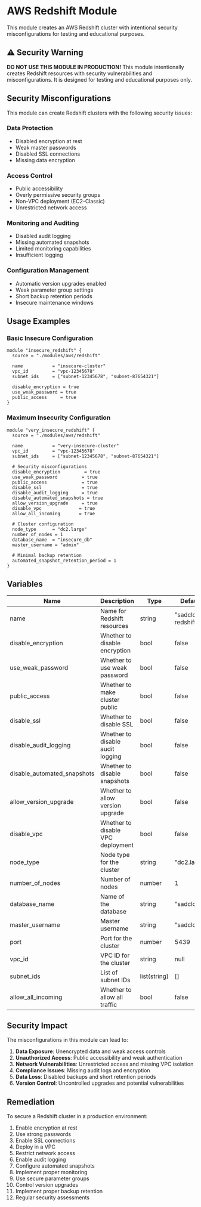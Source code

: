 # AWS Redshift Module

This module creates an AWS Redshift cluster with intentional security misconfigurations for testing and educational purposes.

## ⚠️ Security Warning

**DO NOT USE THIS MODULE IN PRODUCTION!** This module intentionally creates Redshift resources with security vulnerabilities and misconfigurations. It is designed for testing and educational purposes only.

## Security Misconfigurations

This module can create Redshift clusters with the following security issues:

### Data Protection
- Disabled encryption at rest
- Weak master passwords
- Disabled SSL connections
- Missing data encryption

### Access Control
- Public accessibility
- Overly permissive security groups
- Non-VPC deployment (EC2-Classic)
- Unrestricted network access

### Monitoring and Auditing
- Disabled audit logging
- Missing automated snapshots
- Limited monitoring capabilities
- Insufficient logging

### Configuration Management
- Automatic version upgrades enabled
- Weak parameter group settings
- Short backup retention periods
- Insecure maintenance windows

## Usage Examples

### Basic Insecure Configuration
```hcl
module "insecure_redshift" {
  source = "./modules/aws/redshift"

  name           = "insecure-cluster"
  vpc_id         = "vpc-12345678"
  subnet_ids     = ["subnet-12345678", "subnet-87654321"]

  disable_encryption = true
  use_weak_password = true
  public_access     = true
}
```

### Maximum Insecurity Configuration
```hcl
module "very_insecure_redshift" {
  source = "./modules/aws/redshift"

  name           = "very-insecure-cluster"
  vpc_id         = "vpc-12345678"
  subnet_ids     = ["subnet-12345678", "subnet-87654321"]

  # Security misconfigurations
  disable_encryption         = true
  use_weak_password         = true
  public_access             = true
  disable_ssl               = true
  disable_audit_logging     = true
  disable_automated_snapshots = true
  allow_version_upgrade     = true
  disable_vpc              = true
  allow_all_incoming       = true

  # Cluster configuration
  node_type      = "dc2.large"
  number_of_nodes = 1
  database_name  = "insecure_db"
  master_username = "admin"

  # Minimal backup retention
  automated_snapshot_retention_period = 1
}
```

## Variables

| Name | Description | Type | Default |
|------|-------------|------|---------|
| name | Name for Redshift resources | string | "sadcloud-redshift" |
| disable_encryption | Whether to disable encryption | bool | false |
| use_weak_password | Whether to use weak password | bool | false |
| public_access | Whether to make cluster public | bool | false |
| disable_ssl | Whether to disable SSL | bool | false |
| disable_audit_logging | Whether to disable audit logging | bool | false |
| disable_automated_snapshots | Whether to disable snapshots | bool | false |
| allow_version_upgrade | Whether to allow version upgrade | bool | false |
| disable_vpc | Whether to disable VPC deployment | bool | false |
| node_type | Node type for the cluster | string | "dc2.large" |
| number_of_nodes | Number of nodes | number | 1 |
| database_name | Name of the database | string | "sadcloud" |
| master_username | Master username | string | "sadcloud" |
| port | Port for the cluster | number | 5439 |
| vpc_id | VPC ID for the cluster | string | null |
| subnet_ids | List of subnet IDs | list(string) | [] |
| allow_all_incoming | Whether to allow all traffic | bool | false |

## Security Impact

The misconfigurations in this module can lead to:

1. **Data Exposure**: Unencrypted data and weak access controls
2. **Unauthorized Access**: Public accessibility and weak authentication
3. **Network Vulnerabilities**: Unrestricted access and missing VPC isolation
4. **Compliance Issues**: Missing audit logs and encryption
5. **Data Loss**: Disabled backups and short retention periods
6. **Version Control**: Uncontrolled upgrades and potential vulnerabilities

## Remediation

To secure a Redshift cluster in a production environment:

1. Enable encryption at rest
2. Use strong passwords
3. Enable SSL connections
4. Deploy in a VPC
5. Restrict network access
6. Enable audit logging
7. Configure automated snapshots
8. Implement proper monitoring
9. Use secure parameter groups
10. Control version upgrades
11. Implement proper backup retention
12. Regular security assessments 